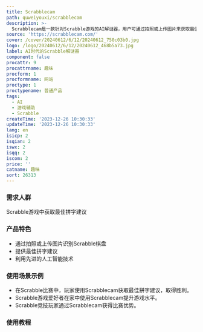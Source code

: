 ```yaml
---
title: Scrabblecam
path: quweiyouxi/scrabblecam
description: >-
  Scrabblecam是一款针对Scrabble游戏的AI解谜器，用户可通过拍照或上传图片来获取最佳拼字建议。其利用先进的人工智能技术，帮助玩家在游戏中获得优势，提升游戏体验。该产品定位于Scrabble游戏爱好者和竞技玩家，为他们提供高效的游戏辅助工具。
source: 'https://scrabblecam.com/'
cover: /cover/20240612/6/12/20240612_750c03b0.jpg
logo: /logo/20240612/6/12/20240612_468b5a73.jpg
label: AI时代的Scrabble解谜器
component: false
procattr: 9
procattrname: 趣味
procform: 1
procformname: 网站
proctype: 1
proctypename: 普通产品
tags:
  - AI
  - 游戏辅助
  - Scrabble
createTime: '2023-12-26 10:30:33'
updateTime: '2023-12-26 10:30:33'
lang: en
isicp: 2
isqian: 2
iswx: 2
isqq: 2
iscom: 2
price: ''
catname: 趣味
sort: 26313
---
```




### 需求人群
Scrabble游戏中获取最佳拼字建议

### 产品特色
- 通过拍照或上传图片识别Scrabble棋盘
- 提供最佳拼字建议
- 利用先进的人工智能技术

### 使用场景示例
- 在Scrabble比赛中，玩家使用Scrabblecam获取最佳拼字建议，取得胜利。
- Scrabble游戏爱好者在家中使用Scrabblecam提升游戏水平。
- Scrabble竞技玩家通过Scrabblecam获得比赛优势。

### 使用教程


  
